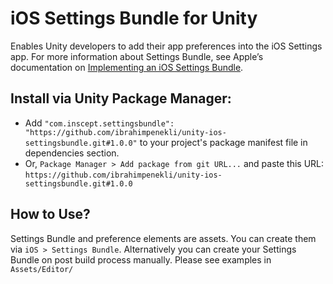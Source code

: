# iOS Settings Bundle for Unity
Enables Unity developers to add their app preferences into the iOS Settings app. 
For more information about Settings Bundle, see Apple’s documentation on [Implementing an iOS Settings Bundle](https://developer.apple.com/library/archive/documentation/Cocoa/Conceptual/UserDefaults/Preferences/Preferences.html).

## Install via Unity Package Manager:
* Add `"com.inscept.settingsbundle": "https://github.com/ibrahimpenekli/unity-ios-settingsbundle.git#1.0.0"` to your project's package manifest file in dependencies section.
* Or, `Package Manager > Add package from git URL...` and paste this URL: `https://github.com/ibrahimpenekli/unity-ios-settingsbundle.git#1.0.0`

## How to Use?

Settings Bundle and preference elements are assets. You can create them via `iOS > Settings Bundle`.
Alternatively you can create your Settings Bundle on post build process manually. Please see examples in `Assets/Editor/`